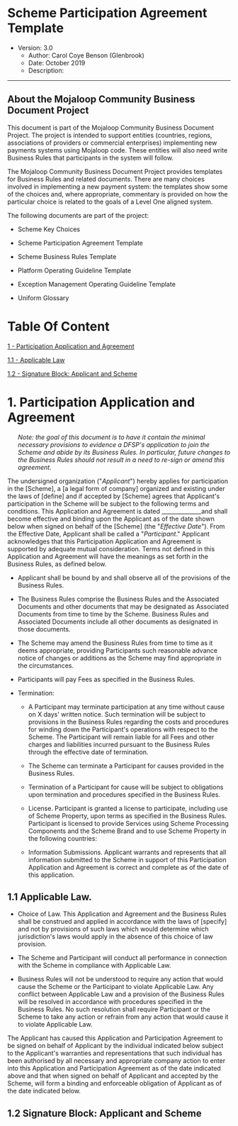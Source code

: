 # Scheme Participation Agreement Template

- Version: 3.0 
    - Author: Carol Coye Benson (Glenbrook) 
    - Date: October 2019
    - Description: 
---

## **About the Mojaloop Community Business Document Project**

This document is part of the Mojaloop Community Business Document Project. The project is intended to support entities (countries, regions, associations of providers or commercial enterprises) implementing new payments systems using Mojaloop code. These entities will also need write Business Rules that participants in the system will follow.

The Mojaloop Community Business Document Project provides templates for Business Rules and related documents. There are many choices involved in implementing a new payment system: the templates show some of the choices and, where appropriate, commentary is provided on how the particular choice is related to the goals of a Level One aligned system.

The following documents are part of the project:

- Scheme Key Choices

- Scheme Participation Agreement Template

- Scheme Business Rules Template

- Platform Operating Guideline Template

- Exception Management Operating Guideline Template

- Uniform Glossary

# Table Of Content

[1 - Participation Application and Agreement](#1-participation-application-and-agreement)
    
[1.1 - Applicable Law](#1.1-applicable-law)

[1.2 - Signature Block: Applicant and Scheme](#1.2-signature-block:-applicant-and-scheme)

# 1. Participation Application and Agreement

_<ul>Note: the goal of this document is to have it contain the minimal necessary provisions to evidence a DFSP's application to join the Scheme and abide by its Business Rules. In particular, future changes to the Business Rules should not result in a need to re-sign or amend this agreement.</ul>_

The undersigned organization ("_Applicant_") hereby applies for participation in the \[Scheme\], a \[a legal form of company\] organized and existing under the laws of \[define\] and if accepted by \[Scheme\] agrees that Applicant's participation in the Scheme will be subject to the following terms and conditions. This Application and Agreement is dated \_\_\_\_\_\_\_\_\_\_\_\_\_\_and shall become effective and binding upon the Applicant as of the date shown below when signed on behalf of the \[Scheme\] (the "*Effective Date*"). From the Effective Date, Applicant shall be called a "*Participant*." Applicant acknowledges that this Participation Application and Agreement is supported by adequate mutual consideration. Terms not defined in this Application and Agreement will have the meanings as set forth in the Business Rules, as defined below.

- Applicant shall be bound by and shall observe all of the provisions of the Business Rules.

- The Business Rules comprise the Business Rules and the Associated Documents and other documents that may be designated as Associated Documents from time to time by the Scheme. Business Rules and Associated Documents include all other documents as designated in those documents.

- The Scheme may amend the Business Rules from time to time as it deems appropriate, providing Participants such reasonable advance notice of changes or additions as the Scheme may find appropriate in the circumstances.

- Participants will pay Fees as specified in the Business Rules.

- Termination:

    - A Participant may terminate participation at any time without cause on X days' written notice. Such termination will be subject to provisions in the Business Rules regarding the costs and procedures for winding down the Participant's operations with respect to the Scheme. The Participant will remain liable for all Fees and other charges and liabilities incurred pursuant to the Business Rules through the effective date of termination.

    - The Scheme can terminate a Participant for causes provided in the Business Rules.

    - Termination of a Participant for cause will be subject to obligations upon termination and procedures specified in the Business Rules.

    - License. Participant is granted a license to participate, including use of Scheme Property, upon terms as specified in the Business Rules. Participant is licensed to provide Services using Scheme Processing Components and the Scheme Brand and to use Scheme Property in the following countries:

    - Information Submissions. Applicant warrants and represents that all information submitted to the Scheme in support of this Participation Application and Agreement is correct and complete as of the date of this application.

## 1.1 Applicable Law.

- Choice of Law. This Application and Agreement and the Business Rules shall be construed and applied in accordance with the laws of \[specify\] and not by provisions of such laws which would determine which jurisdiction's laws would apply in the absence of this choice of law provision.

- The Scheme and Participant will conduct all performance in connection with the Scheme in compliance with Applicable Law.

- Business Rules will not be understood to require any action that would cause the Scheme or the Participant to violate Applicable Law. Any conflict between Applicable Law and a provision of the Business Rules will be resolved in accordance with procedures specified in the Business Rules. No such resolution shall require Participant or the Scheme to take any action or refrain from any action that would cause it to violate Applicable Law.

The Applicant has caused this Application and Participation Agreement to be signed on behalf of Applicant by the individual indicated below subject to the Applicant's warranties and representations that such individual has been authorised by all necessary and appropriate company action to enter into this Application and Participation Agreement as of the date indicated above and that when signed on behalf of Applicant and accepted by the Scheme, will form a binding and enforceable obligation of Applicant as of the date indicated below.

## 1.2 Signature Block: Applicant and Scheme
